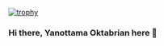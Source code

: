 [![trophy](https://github-profile-trophy.vercel.app/?username=yanottamao)](https://github.com/ryo-ma/github-profile-trophy)

### Hi there, Yanottama Oktabrian here 👋

<!--
**yanottamao/yanottamao** is a ✨ _special_ ✨ repository because its `README.md` (this file) appears on your GitHub profile.

Here are some ideas to get you started:

- 🔭 I’m currently working on ...
- 🌱 I’m currently learning ...
- 👯 I’m looking to collaborate on ...
- 🤔 I’m looking for help with ...
- 💬 Ask me about ...
- 📫 How to reach me: ...
- 😄 Pronouns: ...
- ⚡ Fun fact: ...
-->
